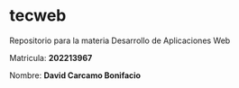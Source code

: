 # tecweb
Repositorio para la materia Desarrollo de Aplicaciones Web


Matricula: **202213967**

Nombre: **David Carcamo Bonifacio**


